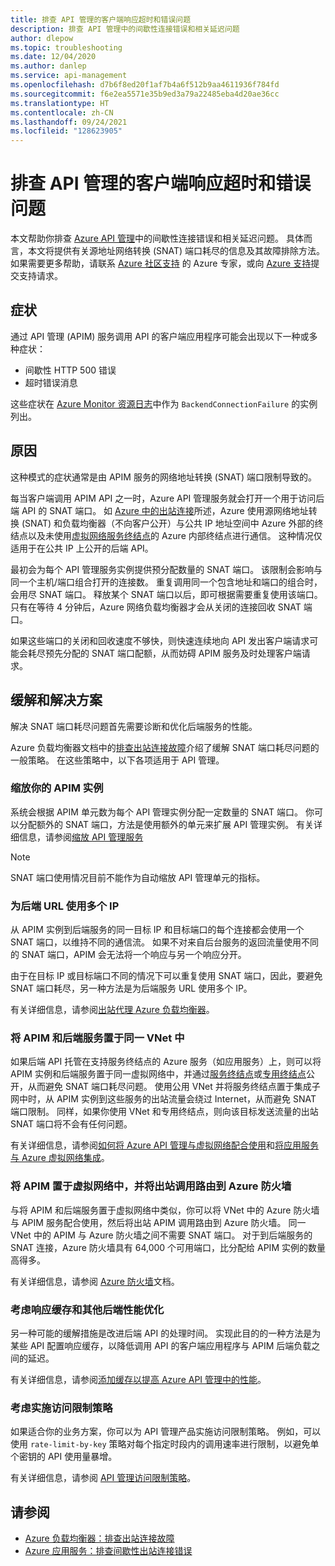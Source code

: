 ```yaml
---
title: 排查 API 管理的客户端响应超时和错误问题
description: 排查 API 管理中的间歇性连接错误和相关延迟问题
author: dlepow
ms.topic: troubleshooting
ms.date: 12/04/2020
ms.author: danlep
ms.service: api-management
ms.openlocfilehash: d7b6f8ed20f1af7b4a6f512b9aa4611936f784fd
ms.sourcegitcommit: f6e2ea5571e35b9ed3a79a22485eba4d20ae36cc
ms.translationtype: HT
ms.contentlocale: zh-CN
ms.lasthandoff: 09/24/2021
ms.locfileid: "128623905"
---
```

# <a name="troubleshooting-client-response-timeouts-and-errors-with-api-management"></a>排查 API 管理的客户端响应超时和错误问题

本文帮助你排查 [Azure API 管理](./api-management-key-concepts.md)中的间歇性连接错误和相关延迟问题。 具体而言，本文将提供有关源地址网络转换 (SNAT) 端口耗尽的信息及其故障排除方法。 如果需要更多帮助，请联系 [Azure 社区支持](https://azure.microsoft.com/support/community/) 的 Azure 专家，或向 [Azure 支持](https://azure.microsoft.com/support/options/)提交支持请求。

## <a name="symptoms"></a>症状

通过 API 管理 (APIM) 服务调用 API 的客户端应用程序可能会出现以下一种或多种症状：

* 间歇性 HTTP 500 错误
* 超时错误消息

这些症状在 [Azure Monitor 资源日志](../azure-monitor/essentials/resource-logs.md)中作为 `BackendConnectionFailure` 的实例列出。

## <a name="cause"></a>原因

这种模式的症状通常是由 APIM 服务的网络地址转换 (SNAT) 端口限制导致的。

每当客户端调用 APIM API 之一时，Azure API 管理服务就会打开一个用于访问后端 API 的 SNAT 端口。 如 [Azure 中的出站连接](../load-balancer/load-balancer-outbound-connections.md)所述，Azure 使用源网络地址转换 (SNAT) 和负载均衡器（不向客户公开）与公共 IP 地址空间中 Azure 外部的终结点以及未使用[虚拟网络服务终结点](../virtual-network/virtual-network-service-endpoints-overview.md)的 Azure 内部终结点进行通信。 这种情况仅适用于在公共 IP 上公开的后端 API。

最初会为每个 API 管理服务实例提供预分配数量的 SNAT 端口。 该限制会影响与同一个主机/端口组合打开的连接数。 重复调用同一个包含地址和端口的组合时，会用尽 SNAT 端口。 释放某个 SNAT 端口以后，即可根据需要重复使用该端口。 只有在等待 4 分钟后，Azure 网络负载均衡器才会从关闭的连接回收 SNAT 端口。

如果这些端口的关闭和回收速度不够快，则快速连续地向 API 发出客户端请求可能会耗尽预先分配的 SNAT 端口配额，从而妨碍 APIM 服务及时处理客户端请求。

## <a name="mitigations-and-solutions"></a>缓解和解决方案

解决 SNAT 端口耗尽问题首先需要诊断和优化后端服务的性能。

Azure 负载均衡器文档中的[排查出站连接故障](../load-balancer/troubleshoot-outbound-connection.md)介绍了缓解 SNAT 端口耗尽问题的一般策略。 在这些策略中，以下各项适用于 API 管理。

### <a name="scale-your-apim-instance"></a>缩放你的 APIM 实例

系统会根据 APIM 单元数为每个 API 管理实例分配一定数量的 SNAT 端口。 你可以分配额外的 SNAT 端口，方法是使用额外的单元来扩展 API 管理实例。 有关详细信息，请参阅[缩放 API 管理服务](upgrade-and-scale.md#scale-your-api-management-service)

> [!NOTE]
> SNAT 端口使用情况目前不能作为自动缩放 API 管理单元的指标。

### <a name="use-multiple-ips-for-your-backend-urls"></a>为后端 URL 使用多个 IP

从 APIM 实例到后端服务的同一目标 IP 和目标端口的每个连接都会使用一个 SNAT 端口，以维持不同的通信流。 如果不对来自后台服务的返回流量使用不同的 SNAT 端口，APIM 会无法将一个响应与另一个响应分开。

由于在目标 IP 或目标端口不同的情况下可以重复使用 SNAT 端口，因此，要避免 SNAT 端口耗尽，另一种方法是为后端服务 URL 使用多个 IP。

有关详细信息，请参阅[出站代理 Azure 负载均衡器](../load-balancer/load-balancer-outbound-connections.md)。

### <a name="place-your-apim-and-backend-service-in-the-same-vnet"></a>将 APIM 和后端服务置于同一 VNet 中

如果后端 API 托管在支持服务终结点的 Azure 服务（如应用服务）上，则可以将 APIM 实例和后端服务置于同一虚拟网络中，并通过[服务终结点](../virtual-network/virtual-network-service-endpoints-overview.md)或[专用终结点](../private-link/private-endpoint-overview.md)公开，从而避免 SNAT 端口耗尽问题。 使用公用 VNet 并将服务终结点置于集成子网中时，从 APIM 实例到这些服务的出站流量会绕过 Internet，从而避免 SNAT 端口限制。 同样，如果你使用 VNet 和专用终结点，则向该目标发送流量的出站 SNAT 端口将不会有任何问题。

有关详细信息，请参阅[如何将 Azure API 管理与虚拟网络配合使用](api-management-using-with-vnet.md)和[将应用服务与 Azure 虚拟网络集成](../app-service/web-sites-integrate-with-vnet.md)。

### <a name="place-your-apim-in-a-virtual-network-and-route-outbound-calls-to-azure-firewall"></a>将 APIM 置于虚拟网络中，并将出站调用路由到 Azure 防火墙

与将 APIM 和后端服务置于虚拟网络中类似，你可以将 VNet 中的 Azure 防火墙与 APIM 服务配合使用，然后将出站 APIM 调用路由到 Azure 防火墙。 同一 VNet 中的 APIM 与 Azure 防火墙之间不需要 SNAT 端口。 对于到后端服务的 SNAT 连接，Azure 防火墙具有 64,000 个可用端口，比分配给 APIM 实例的数量高得多。

有关详细信息，请参阅 [Azure 防火墙](../firewall/overview.md)文档。

### <a name="consider-response-caching-and-other-backend-performance-tuning"></a>考虑响应缓存和其他后端性能优化

另一种可能的缓解措施是改进后端 API 的处理时间。 实现此目的的一种方法是为某些 API 配置响应缓存，以降低调用 API 的客户端应用程序与 APIM 后端负载之间的延迟。

有关详细信息，请参阅[添加缓存以提高 Azure API 管理中的性能](api-management-howto-cache.md)。

### <a name="consider-implementing-access-restriction-policies"></a>考虑实施访问限制策略

如果适合你的业务方案，你可以为 API 管理产品实施访问限制策略。 例如，可以使用 `rate-limit-by-key` 策略对每个指定时段内的调用速率进行限制，以避免单个密钥的 API 使用量暴增。

有关详细信息，请参阅 [API 管理访问限制策略](api-management-access-restriction-policies.md)。

## <a name="see-also"></a>请参阅

* [Azure 负载均衡器：排查出站连接故障](../load-balancer/troubleshoot-outbound-connection.md)
* [Azure 应用服务：排查间歇性出站连接错误](../app-service/troubleshoot-intermittent-outbound-connection-errors.md)
